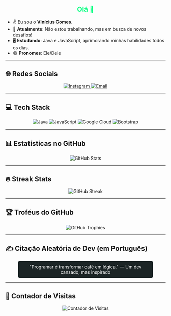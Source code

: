 <div align="center">
  <h2 style="color: #00FF7F">Olá 👋</h2>
</div>

- ✌️ Eu sou o **Vinícius Gomes**.  
- 🧟 **Atualmente**: Não estou trabalhando, mas em busca de novos desafios!  
- 🖥️ **Estudando**: Java e JavaScript, aprimorando minhas habilidades todos os dias.  
- 😄 **Pronomes**: Ele/Dele  

---

## 🌐 Redes Sociais
<div align="center">
  <a href="https://instagram.com/_vgs.08">
    <img src="https://img.shields.io/badge/Instagram-%231C2526.svg?logo=Instagram&logoColor=#00FF7F" alt="Instagram">
  </a>
  <a href="mailto:v1nie0044@gmail.com">
    <img src="https://img.shields.io/badge/Email-%231C2526?logo=gmail&logoColor=#00FF7F" alt="Email">
  </a>
</div>

---

## 💻 Tech Stack
<div align="center">
  <img src="https://img.shields.io/badge/java-%231C2526.svg?style=for-the-badge&logo=openjdk&logoColor=#00FF7F" alt="Java">
  <img src="https://img.shields.io/badge/javascript-%231C2526.svg?style=for-the-badge&logo=javascript&logoColor=#00FF7F" alt="JavaScript">
  <img src="https://img.shields.io/badge/GoogleCloud-%231C2526.svg?style=for-the-badge&logo=google-cloud&logoColor=#00FF7F" alt="Google Cloud">
  <img src="https://img.shields.io/badge/bootstrap-%231C2526.svg?style=for-the-badge&logo=bootstrap&logoColor=#00FF7F" alt="Bootstrap">
</div>

---

## 📊 Estatísticas no GitHub
<div align="center">
  <img src="https://github-readme-stats.vercel.app/api?username=V1niciusGomes&show_icons=true&theme=dark&title_color=00FF7F&text_color=FFFFFF&bg_color=1C2526" alt="GitHub Stats">
</div>

---

## 🔥 Streak Stats
<div align="center">
  <img src="https://github-readme-streak-stats.herokuapp.com/?user=V1niciusGomes&theme=dark&background=1C2526&fire=00FF7F&currStreakLabel=00FF7F&sideLabels=FFFFFF&dates=FFFFFF" alt="GitHub Streak">
</div>

---

## 🏆 Troféus do GitHub
<div align="center">
  <img src="https://github-profile-trophy.vercel.app/?username=V1niciusGomes&theme=darkhub&title_color=00FF7F&text_color=FFFFFF&bg_color=1C2526" alt="GitHub Trophies">
</div>

---

## ✍️ Citação Aleatória de Dev (em Português)
<div align="center">
  <p style="color: #FFFFFF; background-color: #1C2526; padding: 10px; border-radius: 5px; width: 80%;">
    "Programar é transformar café em lógica."  
    — Um dev cansado, mas inspirado
  </p>
</div>

---

## 👀 Contador de Visitas
<div align="center">
  <img src="https://visitcount.itsvg.in/api?id=V1niciusGomes&icon=0&color=9" alt="Contador de Visitas">
</div>
